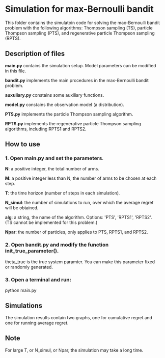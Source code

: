 # Simulation for max-Bernoulli bandit

This folder contains the simulatoin code for solving the max-Bernoulli bandit problem
with the following algorithms: Thompson sampling (TS), particle Thompson sampling (PTS), 
and regenerative particle Thompson sampling (RPTS). 


## Description of files

**main.py** contains the simulation setup. Model parameters can be modified in this file.

**bandit.py** implements the main procedures in the max-Bernoulli bandit problem.

**auxuliary.py** constains some auxiliary functions. 

**model.py** constains the observation model (a distribution). 

**PTS.py** implements the particle Thompson sampling algorithm.

**RPTS.py** implements the regenerative particle Thompson sampling algorithms, including RPTS1 and RPTS2. 



## How to use

### 1. Open main.py and set the parameters. 

**N**: a positive integer, the total number of arms.

**M**: a positive integer less than N, the number of arms to be chosen at each step. 

**T**: the time horizon (number of steps in each simulation).

**N_simul**: the number of simulations to run, over which the average regret will be obtained.

**alg**: a string, the name of the algorithm. Options: 'PTS', 'RPTS1', 'RPTS2'. (TS cannot be implemented for this problem.)

**Npar**: the number of particles, only applies to PTS, RPTS1, and RPTS2. 

### 2. Open bandit.py and modify the function init_true_parameter().

theta_true is the true system paramter. You can make this parameter fixed or randomly generated. 


### 3. Open a terminal and run:

python main.py


## Simulations


The simulation results contain two graphs, one for cumulative regret and one for 
running average regret. 


## Note

For large T, or N_simul, or Npar, the simulation may take a long time. 


